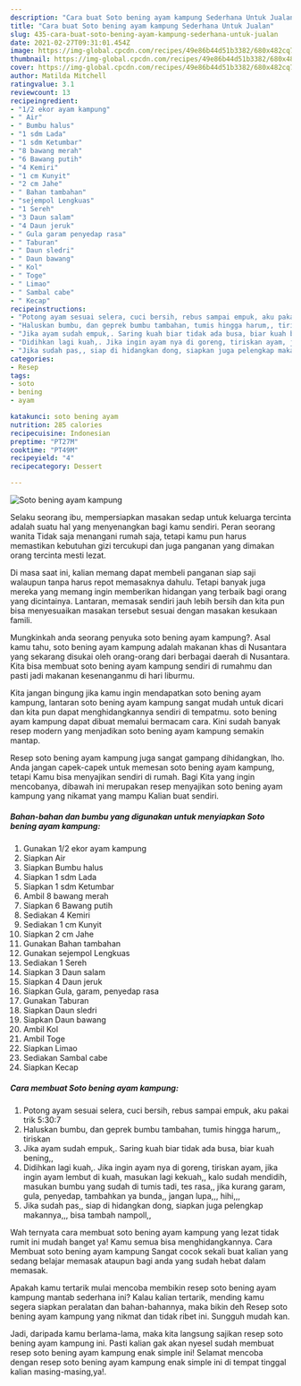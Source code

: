 ```yaml
---
description: "Cara buat Soto bening ayam kampung Sederhana Untuk Jualan"
title: "Cara buat Soto bening ayam kampung Sederhana Untuk Jualan"
slug: 435-cara-buat-soto-bening-ayam-kampung-sederhana-untuk-jualan
date: 2021-02-27T09:31:01.454Z
image: https://img-global.cpcdn.com/recipes/49e86b44d51b3382/680x482cq70/soto-bening-ayam-kampung-foto-resep-utama.jpg
thumbnail: https://img-global.cpcdn.com/recipes/49e86b44d51b3382/680x482cq70/soto-bening-ayam-kampung-foto-resep-utama.jpg
cover: https://img-global.cpcdn.com/recipes/49e86b44d51b3382/680x482cq70/soto-bening-ayam-kampung-foto-resep-utama.jpg
author: Matilda Mitchell
ratingvalue: 3.1
reviewcount: 13
recipeingredient:
- "1/2 ekor ayam kampung"
- " Air"
- " Bumbu halus"
- "1 sdm Lada"
- "1 sdm Ketumbar"
- "8 bawang merah"
- "6 Bawang putih"
- "4 Kemiri"
- "1 cm Kunyit"
- "2 cm Jahe"
- " Bahan tambahan"
- "sejempol Lengkuas"
- "1 Sereh"
- "3 Daun salam"
- "4 Daun jeruk"
- " Gula garam penyedap rasa"
- " Taburan"
- " Daun sledri"
- " Daun bawang"
- " Kol"
- " Toge"
- " Limao"
- " Sambal cabe"
- " Kecap"
recipeinstructions:
- "Potong ayam sesuai selera, cuci bersih, rebus sampai empuk, aku pakai trik 5:30:7"
- "Haluskan bumbu, dan geprek bumbu tambahan, tumis hingga harum,, tiriskan"
- "Jika ayam sudah empuk,. Saring kuah biar tidak ada busa, biar kuah bening,,"
- "Didihkan lagi kuah,. Jika ingin ayam nya di goreng, tiriskan ayam, jika ingin ayam lembut di kuah, masukan lagi kekuah,, kalo sudah mendidih, masukan bumbu yang sudah di tumis tadi, tes rasa,, jika kurang garam, gula, penyedap, tambahkan ya bunda,, jangan lupa,,, hihi,,,"
- "Jika sudah pas,, siap di hidangkan dong, siapkan juga pelengkap makannya,,, bisa tambah nampoll,,"
categories:
- Resep
tags:
- soto
- bening
- ayam

katakunci: soto bening ayam 
nutrition: 285 calories
recipecuisine: Indonesian
preptime: "PT27M"
cooktime: "PT49M"
recipeyield: "4"
recipecategory: Dessert

---
```



![Soto bening ayam kampung](https://img-global.cpcdn.com/recipes/49e86b44d51b3382/680x482cq70/soto-bening-ayam-kampung-foto-resep-utama.jpg)

Selaku seorang ibu, mempersiapkan masakan sedap untuk keluarga tercinta adalah suatu hal yang menyenangkan bagi kamu sendiri. Peran seorang  wanita Tidak saja menangani rumah saja, tetapi kamu pun harus memastikan kebutuhan gizi tercukupi dan juga panganan yang dimakan orang tercinta mesti lezat.

Di masa  saat ini, kalian memang dapat membeli panganan siap saji walaupun tanpa harus repot memasaknya dahulu. Tetapi banyak juga mereka yang memang ingin memberikan hidangan yang terbaik bagi orang yang dicintainya. Lantaran, memasak sendiri jauh lebih bersih dan kita pun bisa menyesuaikan masakan tersebut sesuai dengan masakan kesukaan famili. 



Mungkinkah anda seorang penyuka soto bening ayam kampung?. Asal kamu tahu, soto bening ayam kampung adalah makanan khas di Nusantara yang sekarang disukai oleh orang-orang dari berbagai daerah di Nusantara. Kita bisa membuat soto bening ayam kampung sendiri di rumahmu dan pasti jadi makanan kesenanganmu di hari liburmu.

Kita jangan bingung jika kamu ingin mendapatkan soto bening ayam kampung, lantaran soto bening ayam kampung sangat mudah untuk dicari dan kita pun dapat menghidangkannya sendiri di tempatmu. soto bening ayam kampung dapat dibuat memalui bermacam cara. Kini sudah banyak resep modern yang menjadikan soto bening ayam kampung semakin mantap.

Resep soto bening ayam kampung juga sangat gampang dihidangkan, lho. Anda jangan capek-capek untuk memesan soto bening ayam kampung, tetapi Kamu bisa menyajikan sendiri di rumah. Bagi Kita yang ingin mencobanya, dibawah ini merupakan resep menyajikan soto bening ayam kampung yang nikamat yang mampu Kalian buat sendiri.

<!--inarticleads1-->

##### Bahan-bahan dan bumbu yang digunakan untuk menyiapkan Soto bening ayam kampung:

1. Gunakan 1/2 ekor ayam kampung
1. Siapkan  Air
1. Siapkan  Bumbu halus
1. Siapkan 1 sdm Lada
1. Siapkan 1 sdm Ketumbar
1. Ambil 8 bawang merah
1. Siapkan 6 Bawang putih
1. Sediakan 4 Kemiri
1. Sediakan 1 cm Kunyit
1. Siapkan 2 cm Jahe
1. Gunakan  Bahan tambahan
1. Gunakan sejempol Lengkuas
1. Sediakan 1 Sereh
1. Siapkan 3 Daun salam
1. Siapkan 4 Daun jeruk
1. Siapkan  Gula, garam, penyedap rasa
1. Gunakan  Taburan
1. Siapkan  Daun sledri
1. Siapkan  Daun bawang
1. Ambil  Kol
1. Ambil  Toge
1. Siapkan  Limao
1. Sediakan  Sambal cabe
1. Siapkan  Kecap




<!--inarticleads2-->

##### Cara membuat Soto bening ayam kampung:

1. Potong ayam sesuai selera, cuci bersih, rebus sampai empuk, aku pakai trik 5:30:7
1. Haluskan bumbu, dan geprek bumbu tambahan, tumis hingga harum,, tiriskan
1. Jika ayam sudah empuk,. Saring kuah biar tidak ada busa, biar kuah bening,,
1. Didihkan lagi kuah,. Jika ingin ayam nya di goreng, tiriskan ayam, jika ingin ayam lembut di kuah, masukan lagi kekuah,, kalo sudah mendidih, masukan bumbu yang sudah di tumis tadi, tes rasa,, jika kurang garam, gula, penyedap, tambahkan ya bunda,, jangan lupa,,, hihi,,,
1. Jika sudah pas,, siap di hidangkan dong, siapkan juga pelengkap makannya,,, bisa tambah nampoll,,




Wah ternyata cara membuat soto bening ayam kampung yang lezat tidak rumit ini mudah banget ya! Kamu semua bisa menghidangkannya. Cara Membuat soto bening ayam kampung Sangat cocok sekali buat kalian yang sedang belajar memasak ataupun bagi anda yang sudah hebat dalam memasak.

Apakah kamu tertarik mulai mencoba membikin resep soto bening ayam kampung mantab sederhana ini? Kalau kalian tertarik, mending kamu segera siapkan peralatan dan bahan-bahannya, maka bikin deh Resep soto bening ayam kampung yang nikmat dan tidak ribet ini. Sungguh mudah kan. 

Jadi, daripada kamu berlama-lama, maka kita langsung sajikan resep soto bening ayam kampung ini. Pasti kalian gak akan nyesel sudah membuat resep soto bening ayam kampung enak simple ini! Selamat mencoba dengan resep soto bening ayam kampung enak simple ini di tempat tinggal kalian masing-masing,ya!.

